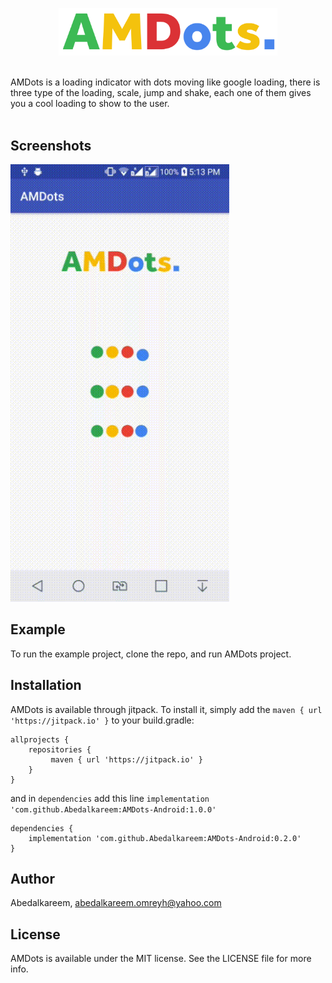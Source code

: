 <p align="center">
 <img src="https://raw.githubusercontent.com/Abedalkareem/AMDots/master/amdots_logo.png"  width="350">  </center>
</p>

<br>
AMDots is a loading indicator with dots moving like google loading, there is three type of the loading, scale, jump and shake, each one of them gives you a cool loading to show to the user. 
<br>
<br>

## Screenshots

 <img src="https://raw.githubusercontent.com/Abedalkareem/AMDots-Android/master/screenshot.gif"  width="350">  </center>


## Example

To run the example project, clone the repo, and run AMDots project.

## Installation

AMDots is available through jitpack. To install it,
simply add the ```maven { url 'https://jitpack.io' }``` to your build.gradle:

```
allprojects {
	repositories {
		 maven { url 'https://jitpack.io' }
	}
}
```

and in  ```dependencies```  add this line  ```implementation 'com.github.Abedalkareem:AMDots-Android:1.0.0'```

```
dependencies {
    implementation 'com.github.Abedalkareem:AMDots-Android:0.2.0'
}
```



## Author

Abedalkareem, abedalkareem.omreyh@yahoo.com

## License

AMDots is available under the MIT license. See the LICENSE file for more info.
